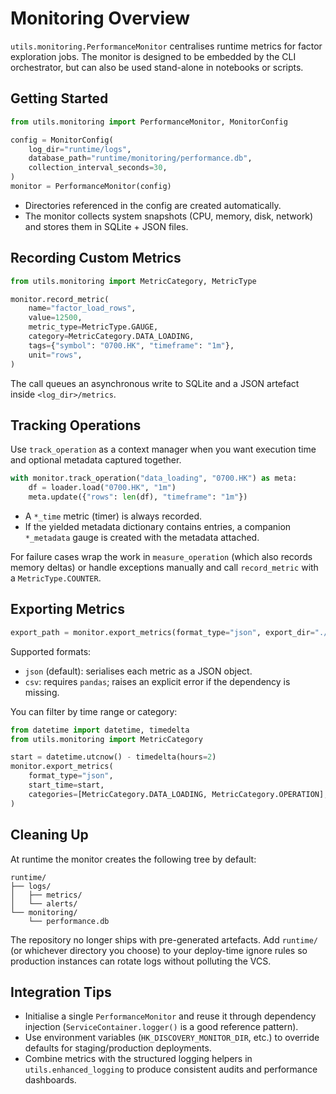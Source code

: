 # Monitoring Overview

`utils.monitoring.PerformanceMonitor` centralises runtime metrics for factor exploration jobs. The monitor is designed to be embedded by the CLI orchestrator, but can also be used stand-alone in notebooks or scripts.

## Getting Started

```python
from utils.monitoring import PerformanceMonitor, MonitorConfig

config = MonitorConfig(
    log_dir="runtime/logs",
    database_path="runtime/monitoring/performance.db",
    collection_interval_seconds=30,
)
monitor = PerformanceMonitor(config)
```

- Directories referenced in the config are created automatically.
- The monitor collects system snapshots (CPU, memory, disk, network) and stores them in SQLite + JSON files.

## Recording Custom Metrics

```python
from utils.monitoring import MetricCategory, MetricType

monitor.record_metric(
    name="factor_load_rows",
    value=12500,
    metric_type=MetricType.GAUGE,
    category=MetricCategory.DATA_LOADING,
    tags={"symbol": "0700.HK", "timeframe": "1m"},
    unit="rows",
)
```

The call queues an asynchronous write to SQLite and a JSON artefact inside `<log_dir>/metrics`.

## Tracking Operations

Use `track_operation` as a context manager when you want execution time and optional metadata captured together.

```python
with monitor.track_operation("data_loading", "0700.HK") as meta:
    df = loader.load("0700.HK", "1m")
    meta.update({"rows": len(df), "timeframe": "1m"})
```

- A `*_time` metric (timer) is always recorded.
- If the yielded metadata dictionary contains entries, a companion `*_metadata` gauge is created with the metadata attached.

For failure cases wrap the work in `measure_operation` (which also records memory deltas) or handle exceptions manually and call `record_metric` with a `MetricType.COUNTER`.

## Exporting Metrics

```python
export_path = monitor.export_metrics(format_type="json", export_dir="./exports")
```

Supported formats:
- `json` (default): serialises each metric as a JSON object.
- `csv`: requires `pandas`; raises an explicit error if the dependency is missing.

You can filter by time range or category:

```python
from datetime import datetime, timedelta
from utils.monitoring import MetricCategory

start = datetime.utcnow() - timedelta(hours=2)
monitor.export_metrics(
    format_type="json",
    start_time=start,
    categories=[MetricCategory.DATA_LOADING, MetricCategory.OPERATION],
)
```

## Cleaning Up

At runtime the monitor creates the following tree by default:

```
runtime/
├── logs/
│   ├── metrics/
│   └── alerts/
└── monitoring/
    └── performance.db
```

The repository no longer ships with pre-generated artefacts. Add `runtime/` (or whichever directory you choose) to your deploy-time ignore rules so production instances can rotate logs without polluting the VCS.

## Integration Tips

- Initialise a single `PerformanceMonitor` and reuse it through dependency injection (`ServiceContainer.logger()` is a good reference pattern).
- Use environment variables (`HK_DISCOVERY_MONITOR_DIR`, etc.) to override defaults for staging/production deployments.
- Combine metrics with the structured logging helpers in `utils.enhanced_logging` to produce consistent audits and performance dashboards.
